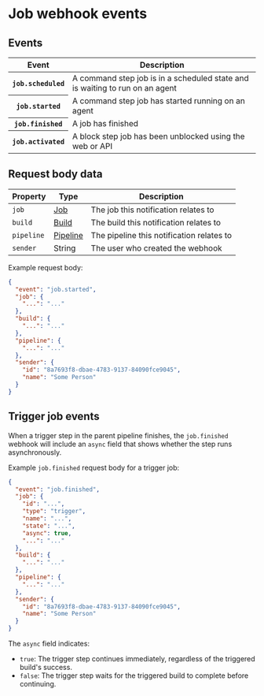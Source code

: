 # Job webhook events


## Events

<table>
  <thead>
    <tr><th>Event</th><th>Description</th></tr>
  </thead>
  <tbody>
    <tr>
      <th><code>job.scheduled</code></th>
      <td>A command step job is in a scheduled state and is waiting to run on an agent</td>
    </tr>
    <tr>
      <th><code>job.started</code></th>
      <td>A command step job has started running on an agent</td>
    </tr>
    <tr>
      <th><code>job.finished</code></th>
      <td>A job has finished</td>
    </tr>
    <tr>
      <th><code>job.activated</code></th>
      <td>A block step job has been unblocked using the web or API</td>
    </tr>
  </tbody>
</table>

## Request body data

<table>
  <thead>
    <tr><th>Property</th><th>Type</th><th>Description</th></tr>
  </thead>
  <tbody>
    <tr>
      <td><code>job</code></td>
      <td><a href="/docs/api/jobs">Job</a></td>
      <td>The job this notification relates to</td>
    </tr>
    <tr>
      <td><code>build</code></td>
      <td><a href="/docs/api/builds">Build</a></td>
      <td>The build this notification relates to</td>
    </tr>
    <tr>
      <td><code>pipeline</code></td>
      <td><a href="/docs/api/pipelines">Pipeline</a></td>
      <td>The pipeline this notification relates to</td>
    </tr>
    <tr>
      <td><code>sender</code></td>
      <td>String</td>
      <td>The user who created the webhook</td>
    </tr>
  </tbody>
</table>

Example request body:

```json
{
  "event": "job.started",
  "job": {
    "...": "..."
  },
  "build": {
    "...": "..."
  },
  "pipeline": {
    "...": "..."
  },
  "sender": {
    "id": "8a7693f8-dbae-4783-9137-84090fce9045",
    "name": "Some Person"
  }
}
```

## Trigger job events

When a trigger step in the parent pipeline finishes, the `job.finished` webhook will include an `async` field that shows whether the step runs asynchronously.

Example `job.finished` request body for a trigger job:

```json
{
  "event": "job.finished",
  "job": {
    "id": "...",
    "type": "trigger",
    "name": "...",
    "state": "...",
    "async": true,
    "...": "..."
  },
  "build": {
    "...": "..."
  },
  "pipeline": {
    "...": "..."
  },
  "sender": {
    "id": "8a7693f8-dbae-4783-9137-84090fce9045",
    "name": "Some Person"
  }
}
```

The `async` field indicates:
- `true`: The trigger step continues immediately, regardless of the triggered build's success.
- `false`: The trigger step waits for the triggered build to complete before continuing.
